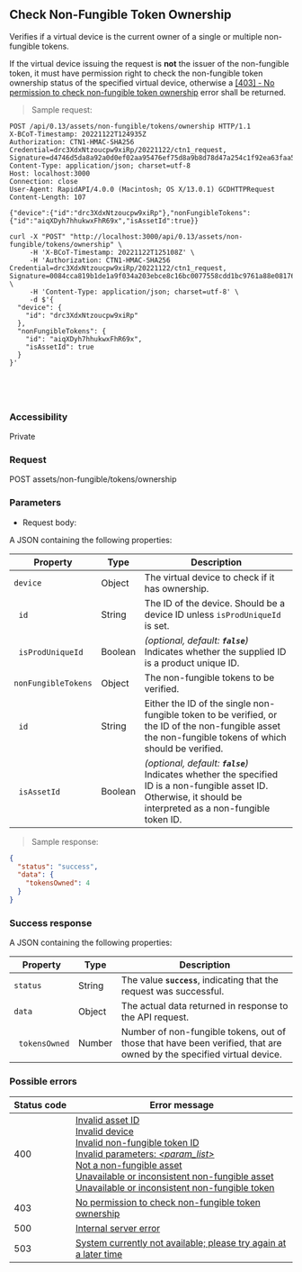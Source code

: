 ## Check Non-Fungible Token Ownership

Verifies if a virtual device is the current owner of a single or multiple non-fungible tokens.

<aside class="warning">
If the virtual device issuing the request is <b>not</b> the issuer of the non-fungible token, it must have permission right to check the non-fungible token ownership status of the specified virtual device, otherwise a <a href="#error_msg_400">[403] - No permission to check non-fungible token ownership</a> error shall be returned.
</aside>

> Sample request:

```http--raw
POST /api/0.13/assets/non-fungible/tokens/ownership HTTP/1.1
X-BCoT-Timestamp: 20221122T124935Z
Authorization: CTN1-HMAC-SHA256 Credential=drc3XdxNtzoucpw9xiRp/20221122/ctn1_request, Signature=d4746d5da8a92a0d0ef02aa95476ef75d8a9b8d78d47a254c1f92ea63faa556f
Content-Type: application/json; charset=utf-8
Host: localhost:3000
Connection: close
User-Agent: RapidAPI/4.0.0 (Macintosh; OS X/13.0.1) GCDHTTPRequest
Content-Length: 107

{"device":{"id":"drc3XdxNtzoucpw9xiRp"},"nonFungibleTokens":{"id":"aiqXDyh7hhukwxFhR69x","isAssetId":true}}
```

```shell
curl -X "POST" "http://localhost:3000/api/0.13/assets/non-fungible/tokens/ownership" \
     -H 'X-BCoT-Timestamp: 20221122T125108Z' \
     -H 'Authorization: CTN1-HMAC-SHA256 Credential=drc3XdxNtzoucpw9xiRp/20221122/ctn1_request, Signature=0084cca819b1de1a9f034a203ebce8c16bc0077558cdd1bc9761a88e081762b7' \
     -H 'Content-Type: application/json; charset=utf-8' \
     -d $'{
  "device": {
    "id": "drc3XdxNtzoucpw9xiRp"
  },
  "nonFungibleTokens": {
    "id": "aiqXDyh7hhukwxFhR69x",
    "isAssetId": true
  }
}'
```

```html--javascript
```

```javascript--node
```

```php
```

```rust
```

### Accessibility

Private

### Request

POST assets/non-fungible/tokens/ownership

### Parameters

* Request body:

A JSON containing the following properties:

| Property | Type | Description |
| -------- | ---- | ----------- |
| `device` | Object | The virtual device to check if it has ownership. |
| &nbsp;&nbsp;`id` | String | The ID of the device. Should be a device ID unless `isProdUniqueId` is set. |
| &nbsp;&nbsp;`isProdUniqueId` | Boolean | *(optional, default: __`false`__)* Indicates whether the supplied ID is a product unique ID. |
| `nonFungibleTokens` | Object | The non-fungible tokens to be verified. |
| &nbsp;&nbsp;`id` | String | Either the ID of the single non-fungible token to be verified, or the ID of the non-fungible asset the non-fungible tokens of which should be verified. |
| &nbsp;&nbsp;`isAssetId` | Boolean | *(optional, default: __`false`__)* Indicates whether the specified ID is a non-fungible asset ID. Otherwise, it should be interpreted as a non-fungible token ID. |

> Sample response:

```json
{
  "status": "success",
  "data": {
    "tokensOwned": 4
  }
}
```

### Success response

A JSON containing the following properties:

| Property | Type | Description |
| -------- | ---- | ----------- |
| `status` | String | The value **`success`**, indicating that the request was successful. |
| `data` | Object | The actual data returned in response to the API request. |
| &nbsp;&nbsp;`tokensOwned` | Number | Number of non-fungible tokens, out of those that have been verified, that are owned by the specified virtual device. |

### Possible errors

| Status&nbsp;code | Error&nbsp;message |
| ----------- | ------------- |
| 400 | <a href="#error_msg_105">Invalid asset ID</a><br><a href="#error_msg_110">Invalid device</a><br><a href="#error_msg_320">Invalid non-fungible token ID</a><br><a href="#error_msg_130">Invalid parameters: <i>&lt;param_list&gt;</i></a><br><a href="#error_msg_300">Not a non-fungible asset</a><br><a href="#error_msg_405">Unavailable or inconsistent non-fungible asset</a><br><a href="#error_msg_325">Unavailable or inconsistent non-fungible token</a> |
| 403 | <a href="#error_msg_400">No permission to check non-fungible token ownership</a> |
| 500 | <a href="#error_msg_100">Internal server error</a> |
| 503 | <a href="#error_msg_220">System currently not available; please try again at a later time</a> |

